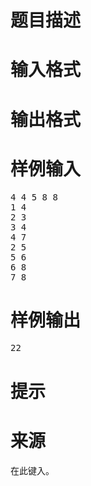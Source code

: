 

# 题目描述



# 输入格式



# 输出格式



# 样例输入


<pre>4 4 5 8 8
1 4
2 3
3 4
4 7
2 5
5 6
6 8
7 8
</pre>

# 样例输出


<pre>22</pre>

# 提示



# 来源


<p>
在此键入。
</p>
